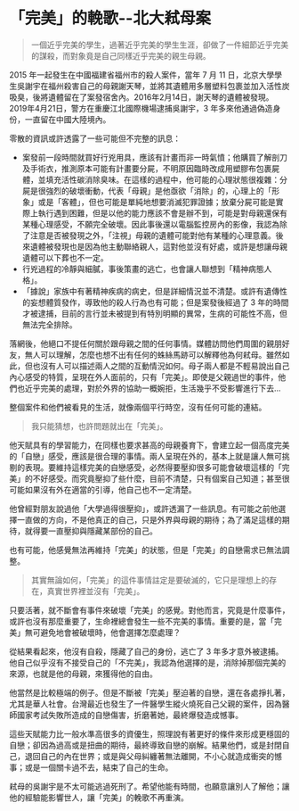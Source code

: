 # 「完美」的輓歌--北大弒母案

> 一個近乎完美的學生，過著近乎完美的學生生涯，卻做了一件細節近乎完美的謀殺，而對象竟是自己同樣近乎完美的親生母親。

2015 年一起發生在中國福建省福州市的殺人案件，當年 7 月 11 日，北京大學學生吳謝宇在福州殺害自己的母親謝天琴，並將其遺體用多層塑料包裹並加入活性炭吸臭，後將遺體留在了案發宿舍內。2016年2月14日，謝天琴的遺體被發現。2019年4月21日，警方在重慶江北國際機場逮捕吳謝宇，3 年多來他通過偽造身份，一直留在中國大陸境內。

零散的資訊或許透露了一些可能但不完整的訊息：

* 案發前一段時間就買好行兇用具，應該有計畫而非一時氣憤；他購買了解剖刀及手術衣，推測原本可能有計畫要分屍，不明原因臨時改成用塑膠布包裹屍體，並填充活性碳消除臭味。在這樣的過程中，他可能的心理狀態很複雜：分屍是很強烈的破壞衝動，代表「母親」是他亟欲「消除」的，心理上的「形象」或是「客體」，但也可能是單純地想要消滅犯罪證據；放棄分屍可能是實際上執行遇到困難，但是以他的能力應該不會是辦不到，可能是對母親還保有某種心理感受，不願完全破壞。因此事後還以電腦監控房內的影像，我認為除了注意是否被發現之外，「注視」母親的遺體可能對他有某種的心理意義。後來遺體被發現也是因為他主動聯絡親人，這對他並沒有好處，或許是想讓母親遺體可以下葬也不一定。
* 行兇過程的冷靜與細膩，事後策畫的逃亡，也會讓人聯想到「精神病態人格」。
* 「據說」家族中有著精神疾病的病史，但是詳細情況並不清楚。或許有遺傳性的妄想體質發作，導致他的殺人行為也有可能；但是案發後經過了 3 年的時間才被逮捕，目前的言行並未被提到有特別明顯的異常，生病的可能性不高，但無法完全排除。

落網後，他絕口不提任何關於跟母親之間的任何事情。媒體訪問他們周圍的親朋好友，無人可以理解，怎麼也想不出有任何的蛛絲馬跡可以解釋他為何弒母。雖然如此，但也沒有人可以描述兩人之間的互動情況如何。母子兩人都是不輕易說出自己內心感受的特質，呈現在外人面前的，只有「完美」。即使是父親過世的事件，他們也近乎完美的處理，對於外界的協助一概婉拒，生活幾乎不受影響進行下去...

整個案件和他們被看見的生活，就像兩個平行時空，沒有任何可能的連結。

> 我只能猜想，也許問題就出在「完美」。

他天賦具有的學習能力，在同樣也要求甚高的母親養育下，會建立起一個高度完美的「自戀」感受，應該是很合理的事情。兩人呈現在外的，基本上就是讓人無可挑剔的表現。要維持這樣完美的自戀感受，必然得要壓抑很多可能會破壞這樣的「完美」的不好感受。而究竟壓抑了些什麼，目前不清楚，只有個案自己知道；甚至很可能如果沒有外在適當的引導，他自己也不一定清楚。

他曾經對朋友說過他「大學過得很壓抑」，或許透漏了一些訊息。有可能之前他選擇一直做的方向，不是他真正的自己，只是外界與母親的期待；為了滿足這樣的期待，就得要一直壓抑與隱藏某部份的自己。

也有可能，他感覺無法再維持「完美」的狀態，但是「完美」的自戀需求已無法調整。

> 其實無論如何，「完美」的這件事情註定是要破滅的，它只是理想上的存在，真實世界裡並沒有「完美」。

只要活著，就不斷會有事件來破壞「完美」的感覺。對他而言，究竟是什麼事件，或許也沒有那麼重要了，生命裡總會發生一些不完美的事情。重要的是，當「完美」無可避免地會被破壞時，他會選擇怎麼處理？

從結果看起來，他沒有自殺，隱藏了自己的身份，逃亡了 3 年多才意外被逮捕。他自己似乎沒有不接受自己的「不完美」，我認為他選擇的是，消除掉那個完美的來源，也就是他的母親，來獲得他的自由。

他當然是比較極端的例子。但是不斷被「完美」壓迫著的自戀，還在各處掙扎著，尤其是華人社會。台灣最近也發生了一件醫學生縱火燒死自己父親的案件，因為醫師國家考試失敗所造成的自戀傷害，折磨著她，最終爆發造成憾事。

這些天賦能力比一般水準高很多的資優生，照理說有著更好的條件來形成更穩固的自戀；卻因為過高或是扭曲的期待，最終導致自戀的崩解。結果他們，或是封閉自己，退回自己的內在世界；或是與父母糾纏著無法離開，不小心就造成衝突的憾事；或是一個關卡過不去，結束了自己的生命。

弒母的吳謝宇是不太可能逃過死刑了。希望他能有時間，也願意讓別人了解他；讓他的經驗能影響世人，讓「完美」的輓歌不再重演。  


